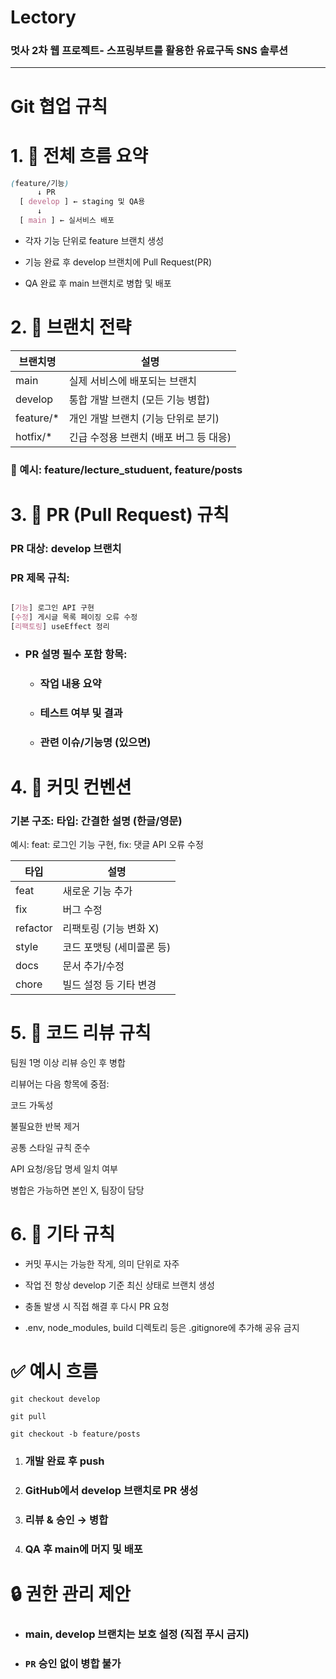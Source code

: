 # Lectory
### 멋사 2차 웹 프로젝트- 스프링부트를 활용한 유료구독 SNS 솔루션
<hr>

# Git 협업 규칙
# 1. 🚦 전체 흐름 요약
```scss
(feature/기능)
      ↓ PR
  [ develop ] ← staging 및 QA용
      ↓
  [ main ] ← 실서비스 배포
```
- 각자 기능 단위로 feature 브랜치 생성

- 기능 완료 후 develop 브랜치에 Pull Request(PR)

- QA 완료 후 main 브랜치로 병합 및 배포


# 2. 🌿 브랜치 전략
|브랜치명|설명|
|---|---|
|main|실제 서비스에 배포되는 브랜치|
|develop|통합 개발 브랜치 (모든 기능 병합)|
|feature/*|	개인 개발 브랜치 (기능 단위로 분기)|
|hotfix/*|긴급 수정용 브랜치 (배포 버그 등 대응)|


### 🔧 예시: feature/lecture_studuent, feature/posts

# 3. 🔁 PR (Pull Request) 규칙
### PR 대상: develop 브랜치

### PR 제목 규칙:

```css

[기능] 로그인 API 구현
[수정] 게시글 목록 페이징 오류 수정
[리팩토링] useEffect 정리
```
- ### PR 설명 필수 포함 항목:
    - ### 작업 내용 요약
    - ### 테스트 여부 및 결과
    - ### 관련 이슈/기능명 (있으면)

# 4. 🧱 커밋 컨벤션
### 기본 구조: 타입: 간결한 설명 (한글/영문)<br>
예시: feat: 로그인 기능 구현, fix: 댓글 API 오류 수정

|타입|	설명|
|---|---|
|feat|	새로운 기능 추가|
|fix|	버그 수정|
|refactor|	리팩토링 (기능 변화 X)|
|style|	코드 포맷팅 (세미콜론 등)|
|docs|	문서 추가/수정|
|chore|	빌드 설정 등 기타 변경|

# 5. 🧪 코드 리뷰 규칙
팀원 1명 이상 리뷰 승인 후 병합

리뷰어는 다음 항목에 중점:

코드 가독성

불필요한 반복 제거

공통 스타일 규칙 준수

API 요청/응답 명세 일치 여부

병합은 가능하면 본인 X, 팀장이 담당

# 6. 📌 기타 규칙
- 커밋 푸시는 가능한 작게, 의미 단위로 자주

- 작업 전 항상 develop 기준 최신 상태로 브랜치 생성

- 충돌 발생 시 직접 해결 후 다시 PR 요청

- .env, node_modules, build 디렉토리 등은 .gitignore에 추가해 공유 금지

# ✅ 예시 흐름
```shell
git checkout develop

git pull

git checkout -b feature/posts
```
1. ### 개발 완료 후 push

2. ### GitHub에서 develop 브랜치로 PR 생성

3. ### 리뷰 & 승인 → 병합

4. ### QA 후 main에 머지 및 배포

# 🔒 권한 관리 제안
- ### main, develop 브랜치는 보호 설정 (직접 푸시 금지)

- ### `PR` 승인 없이 병합 불가